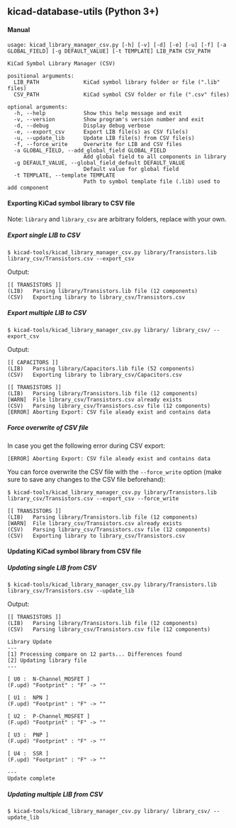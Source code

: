 ## kicad-database-utils (Python 3+)
#### Manual
```
usage: kicad_library_manager_csv.py [-h] [-v] [-d] [-e] [-u] [-f] [-a GLOBAL_FIELD] [-g DEFAULT_VALUE] [-t TEMPLATE] LIB_PATH CSV_PATH

KiCad Symbol Library Manager (CSV)

positional arguments:
  LIB_PATH              KiCad symbol library folder or file (".lib" files)
  CSV_PATH              KiCad symbol CSV folder or file (".csv" files)

optional arguments:
  -h, --help            Show this help message and exit
  -v, --version         Show program's version number and exit
  -d, --debug           Display debug verbose
  -e, --export_csv      Export LIB file(s) as CSV file(s)
  -u, --update_lib      Update LIB file(s) from CSV file(s)
  -f, --force_write     Overwrite for LIB and CSV files
  -a GLOBAL_FIELD, --add_global_field GLOBAL_FIELD
                        Add global field to all components in library
  -g DEFAULT_VALUE, --global_field_default DEFAULT_VALUE
                        Default value for global field
  -t TEMPLATE, --template TEMPLATE
                        Path to symbol template file (.lib) used to add component
```
  
#### Exporting KiCad symbol library to CSV file
Note: `library` and `library_csv` are arbitrary folders, replace with your own.
##### Export single LIB to CSV
```
$ kicad-tools/kicad_library_manager_csv.py library/Transistors.lib library_csv/Transistors.csv --export_csv
```
Output:
```
[[ TRANSISTORS ]]
(LIB)	Parsing library/Transistors.lib file (12 components)
(CSV)	Exporting library to library_csv/Transistors.csv
```
##### Export multiple LIB to CSV
```
$ kicad-tools/kicad_library_manager_csv.py library/ library_csv/ --export_csv
```
Output:
```
[[ CAPACITORS ]]
(LIB)	Parsing library/Capacitors.lib file (52 components)
(CSV)	Exporting library to library_csv/Capacitors.csv

[[ TRANSISTORS ]]
(LIB)	Parsing library/Transistors.lib file (12 components)
[WARN]	File library_csv/Transistors.csv already exists
(CSV)	Parsing library_csv/Transistors.csv file (12 components)
[ERROR]	Aborting Export: CSV file aleady exist and contains data
```
##### Force overwrite of CSV file
In case you get the following error during CSV export:
```
[ERROR]	Aborting Export: CSV file aleady exist and contains data
```
You can force overwrite the CSV file with the `--force_write` option (make sure to save any changes to the CSV file beforehand):
```
$ kicad-tools/kicad_library_manager_csv.py library/Transistors.lib library_csv/Transistors.csv --export_csv --force_write

[[ TRANSISTORS ]]
(LIB)	Parsing library/Transistors.lib file (12 components)
[WARN]	File library_csv/Transistors.csv already exists
(CSV)	Parsing library_csv/Transistors.csv file (12 components)
(CSV)	Exporting library to library_csv/Transistors.csv
```
  
#### Updating KiCad symbol library from CSV file
##### Updating single LIB from CSV
```
$ kicad-tools/kicad_library_manager_csv.py library/Transistors.lib library_csv/Transistors.csv --update_lib
```
Output:
```
[[ TRANSISTORS ]]
(LIB)	Parsing library/Transistors.lib file (12 components)
(CSV)	Parsing library_csv/Transistors.csv file (12 components)

Library Update
---
[1]	Processing compare on 12 parts... Differences found
[2]	Updating library file
---

[ U0 :	N-Channel_MOSFET ]
(F.upd) "Footprint" : "F" -> ""

[ U1 :	NPN ]
(F.upd) "Footprint" : "F" -> ""

[ U2 :	P-Channel_MOSFET ]
(F.upd) "Footprint" : "F" -> ""

[ U3 :	PNP ]
(F.upd) "Footprint" : "F" -> ""

[ U4 :	SSR ]
(F.upd) "Footprint" : "F" -> ""

---
Update complete
```
##### Updating multiple LIB from CSV
```
$ kicad-tools/kicad_library_manager_csv.py library/ library_csv/ --update_lib
```
